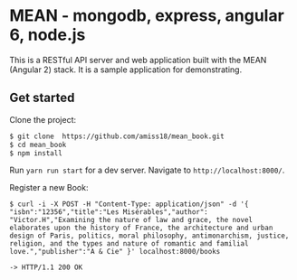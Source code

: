 MEAN - mongodb, express, angular 6, node.js
=====================================
This is a RESTful API server and web application built with the MEAN (Angular 2) stack. It is a sample application for demonstrating.


Get started
------------

Clone the project:
```sh
$ git clone  https://github.com/amiss18/mean_book.git
$ cd mean_book
$ npm install
```


Run `yarn run start` for a dev server. Navigate to `http://localhost:8000/`. 

Register a new Book:
```
$ curl -i -X POST -H "Content-Type: application/json" -d '{ "isbn":"12356","title":"Les Misérables","author": "Victor.H","Examining the nature of law and grace, the novel elaborates upon the history of France, the architecture and urban design of Paris, politics, moral philosophy, antimonarchism, justice, religion, and the types and nature of romantic and familial love.","publisher":"A & Cie" }' localhost:8000/books

-> HTTP/1.1 200 OK
```